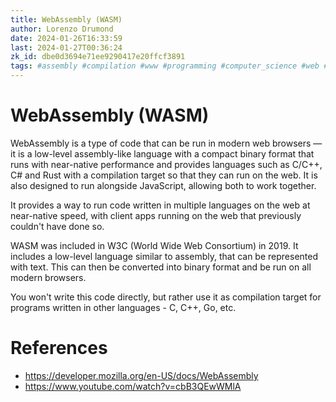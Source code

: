 ```yaml
---
title: WebAssembly (WASM)
author: Lorenzo Drumond
date: 2024-01-26T16:33:59
last: 2024-01-27T00:36:24
zk_id: dbe0d3694e71ee9290417e20ffcf3891
tags: #assembly #compilation #www #programming #computer_science #web #target
---
```



# WebAssembly (WASM)
WebAssembly is a type of code that can be run in modern web browsers — it is a low-level assembly-like language with a compact binary format that runs with near-native performance and provides languages such as C/C++, C# and Rust with a compilation target so that they can run on the web. It is also designed to run alongside JavaScript, allowing both to work together.

It provides a way to run code written in multiple languages on the web at near-native speed, with client apps running on the web that previously couldn't have done so.

WASM was included in W3C (World Wide Web Consortium) in 2019. It includes a low-level language similar to assembly, that can be represented with text. This can then be converted into binary format and be run on all modern browsers.

You won't write this code directly, but rather use it as compilation target for programs written in other languages - C, C++, Go, etc.

# References
- https://developer.mozilla.org/en-US/docs/WebAssembly
- https://www.youtube.com/watch?v=cbB3QEwWMlA

